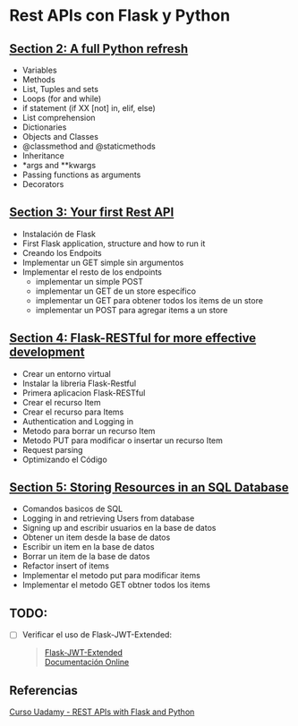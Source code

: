 # Rest APIs con Flask y Python

## [Section 2: A full Python refresh](section_2_a_full_python_review.md)

* Variables
* Methods
* List, Tuples and sets
* Loops (for and while)
* if statement (if XX [not] in, elif, else)
* List comprehension
* Dictionaries
* Objects and Classes
* @classmethod and @staticmethods
* Inheritance
* *args and **kwargs
* Passing functions as arguments
* Decorators

## [Section 3: Your first Rest API](section_3_your_first_rest_api.md)

* Instalación de Flask
* First Flask application, structure and how to run it
* Creando los Endpoits
* Implementar un GET simple sin argumentos
* Implementar el resto de los endpoints
    * implementar un simple POST
    * implementar un GET de un store específico
    * implementar un GET para obtener todos los items de un store
    * implementar un POST para agregar items a un store

## [Section 4: Flask-RESTful for more effective development](section_4_flask_restful.md)

* Crear un entorno virtual
* Instalar la libreria Flask-Restful
* Primera aplicacion Flask-RESTful
* Crear el recurso Item
* Crear el recurso para Items
* Authentication and Logging in
* Metodo para borrar un recurso Item
* Metodo PUT para modificar o insertar un recurso Item
* Request parsing
* Optimizando el Código

## [Section 5: Storing Resources in an SQL Database](section_5_storing_resources_in_db.md)

* Comandos basicos de SQL
* Logging in and retrieving Users from database
* Signing up and escribir usuarios en la base de datos
* Obtener un item desde la base de datos
* Escribir un item en la base de datos
* Borrar un item de la base de datos
* Refactor insert of items
* Implementar el metodo put para modificar items
* Implementar el metodo GET obtner todos los items

## TODO:

- [ ] Verificar el uso de Flask-JWT-Extended:
    > [Flask-JWT-Extended](https://github.com/vimalloc/flask-jwt-extended)  
    > [Documentación Online](http://flask-jwt-extended.readthedocs.io/en/latest/)

## Referencias

[Curso Uadamy - REST APIs with Flask and Python](https://www.udemy.com/rest-api-flask-and-python/learn/v4/content)

